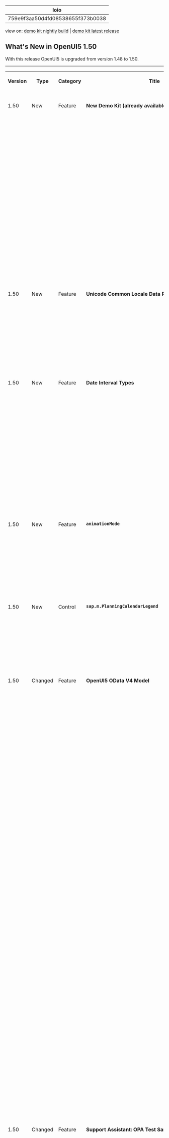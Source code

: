 <!-- loio759e9f3aa50d4fd08538655f373b0038 -->

| loio |
| -----|
| 759e9f3aa50d4fd08538655f373b0038 |

<div id="loio">

view on: [demo kit nightly build](https://sdk.openui5.org/nightly/#/topic/759e9f3aa50d4fd08538655f373b0038) | [demo kit latest release](https://sdk.openui5.org/topic/759e9f3aa50d4fd08538655f373b0038)</div>

## What's New in OpenUI5 1.50

With this release OpenUI5 is upgraded from version 1.48 to 1.50.

** **


<table>
<tr>
<th valign="top">

Version



</th>
<th valign="top">

Type



</th>
<th valign="top">

Category



</th>
<th valign="top">

Title



</th>
<th valign="top">

Description



</th>
<th valign="top">

Action



</th>
<th valign="top">

Available as of



</th>
</tr>
<tr>
<td valign="top">

 1.50 



</td>
<td valign="top">

 New 



</td>
<td valign="top">

 Feature 



</td>
<td valign="top">

 **New Demo Kit \(already available as of version 1.48.5\)** 



</td>
<td valign="top">

**New Demo Kit \(already available as of version 1.48.5\)**

The Demo Kit app has a new modern design that is intuitive and can be used on both desktop and mobile devices.

The global search has been improved and the results are now displayed in categories. They also include results from the *Samples* section, which was not possible with the old Demo Kit since the *Explored* app was a decoupled app.

The new Demo Kit contains the following sections:

-   Landing page with getting started information

-   *Documentation* with detailed information

-    *API Reference* with JavaScript documentation about the framework and the UI controls, including details for the corresponding properties, aggregations, associations, events, and methods

-   *Samples*, showcasing almost all controls with ability to download the sample code

-   *Demo Apps*, showcasing real-life scenarios that can easily be downloaded




<sub>New•Feature•Info Only•1.50</sub>



</td>
<td valign="top">

 Info Only



</td>
<td valign="top">

2017-11-09



</td>
</tr>
<tr>
<td valign="top">

1.50



</td>
<td valign="top">

 New 



</td>
<td valign="top">

 Feature 



</td>
<td valign="top">

 **Unicode Common Locale Data Repository \(CLDR\)** 



</td>
<td valign="top">

**Unicode Common Locale Data Repository \(CLDR\)**

The Unicode Common Locale Data Repository \(CLDR\) has been updated to version 31.

The correct plural category for a given number is now handled by the locale-specific plural rules offered by CLDR. Different languages use different plural forms, some languages have only singular and plural, others require additional forms, for example, dual \(two\), paucal \(few\), or many.

<sub>New•Feature•Info Only•1.50</sub>



</td>
<td valign="top">

 Info Only 



</td>
<td valign="top">

2017-11-09



</td>
</tr>
<tr>
<td valign="top">

1.50



</td>
<td valign="top">

 New 



</td>
<td valign="top">

 Feature 



</td>
<td valign="top">

 **Date Interval Types** 



</td>
<td valign="top">

**Date Interval Types**

Date interval types are introduced to format two date-related properties from a model for displaying in the UI. Additionally they are used to parse and validate the values in UI controls before they are saved back to the model. The new interval types are:

-   `sap.ui.model.type.DateInterval` - a date interval \(without time\)

-   `sap.ui.model.type.DateTimeInterval` - a date interval with the exact point of time

-   `sap.ui.model.type.TimeInterval` - a time interval \(without date\)


For more information, see [sap.ui.model.type.DateTimeInterval](sap_ui_model_type_DateTimeInterval_94658aa.md) and the [API Reference](https://sdk.openui5.org/api/sap.ui.model.type). 

<sub>New•Feature•Info Only•1.50</sub>



</td>
<td valign="top">

 Info Only 



</td>
<td valign="top">

2017-11-09



</td>
</tr>
<tr>
<td valign="top">

1.50



</td>
<td valign="top">

 New 



</td>
<td valign="top">

 Feature 



</td>
<td valign="top">

 **`animationMode`** 



</td>
<td valign="top">

**`animationMode`**

The configuration option `animationMode` replaces `animation`, which is now deprecated. The new option supports several states \(`full`, `basic`, `minimal`, `none`\), which allow controls to extend support for animations in a more granular way instead of a binary `on`/`off` state. For more information, see [Configuration Options and URL Parameters](Configuration_Options_and_URL_Parameters_91f2d03.md), [Implementing Animation Modes](Implementing_Animation_Modes_76b7d50.md), and the [API Reference](https://sdk.openui5.org/api/sap.ui.core.Configuration.AnimationMode). 

<sub>New•Feature•Info Only•1.50</sub>



</td>
<td valign="top">

 Info Only 



</td>
<td valign="top">

2017-11-09



</td>
</tr>
<tr>
<td valign="top">

1.50



</td>
<td valign="top">

 New 



</td>
<td valign="top">

 Control 



</td>
<td valign="top">

 **`sap.m.PlanningCalendarLegend`** 



</td>
<td valign="top">

**`sap.m.PlanningCalendarLegend`**

`sap.m.PlanningCalendarLegend` enables two types of items to be displayed in the `sap.m.PlanningCalendar` as a legend - types of days \(for example, special dates and holidays\) and appointments.For more information, see the [API Reference](https://sdk.openui5.org/api/sap.m.PlanningCalendarLegend).

 ![](images/loioe8f3d352f8044779a3d90e37c0e9798e_LowRes.png) 

<sub>New•Control•Info Only•1.50</sub>



</td>
<td valign="top">

 Info Only 



</td>
<td valign="top">

2017-11-09



</td>
</tr>
<tr>
<td valign="top">

1.50



</td>
<td valign="top">

 Changed 



</td>
<td valign="top">

 Feature 



</td>
<td valign="top">

 **OpenUI5 OData V4 Model** 



</td>
<td valign="top">

**OpenUI5 OData V4 Model**

The new version of the OpenUI5 OData V4 model introduces an adapter that allows you to use an OData V2 service together with the OData V4 model in read scenarios. The adapter offers the following features:

-   Metadata is converted, including some V2 annotations.

-   Data in the response is converted.

-   Literals in the request URI are converted, except for `Edm.DateTime`, `Edm.DateTimeOffset`, `Edm.Time`, and `Edm.Binary`.

-   `$select`, `$expand`, and `$orderby` are handled. Cases that are not supported by OData V2, like `$orderby` in `$expand`, lead to an error.

-   All unsupported query options lead to an error.


> ### Caution:  
> **Incompatibility Due to a Bug Fix**
> 
> The following bug has been reported: If you call the [sap.ui.model.odata.v4.Context\#getObject\(\)](https://sdk.openui5.org/api/sap.ui.model.odata.v4.Context/methods/getObject) or the [sap.ui.model.odata.v4.Context\#requestObject\(\)](https://sdk.openui5.org/api/sap.ui.model.odata.v4.Context/methods/requestObject) methods without a parameter, the expected and documented behavior is that the same result is returned as if the parameter `sPath=""` had been specified. However, due to the bug, the return value wraps the expected output that can then only be accessed via `.value[0]`, for example `oContext.getObject().value[0]`.
> 
> **If you have used this workaround, your application will break starting with OpenUI5 version 1.44.6.**
> 
> **Solution**: If your application needs to run with both the fixed and unfixed versions of OpenUI5, specify the `sPath=""` parameter, for the `sPath` parameter. In both cases, you **must not** use the workaround with `.value[0]` any longer.

> ### Restriction:  
> Due to the limited feature scope of this version of the OpenUI5 OData V4 model, check that all required features are in place before developing applications. Check the detailed documentation of the features, as certain parts of a feature may be missing. While we aim to be compatible with existing controls, some controls might not work due to small incompatibilities compared to `sap.ui.model.odata.(v2.)ODataModel`, or due to missing features in the model \(such as tree binding\). This also applies to controls such as `TreeTable` and `AnalyticalTable`, which are not supported together with the OpenUI5 OData V4 model. The interface for applications has been changed for easier and more efficient use of the model. For a summary of these changes, see [Changes Compared to OData V2 Model](Changes_Compared_to_OData_V2_Model_abd4d7c.md).

For more information, see [OData V4 Model](OData_V4_Model_5de13cf.md), the [API Reference](https://sdk.openui5.org/api/sap.ui.model.odata.v4), and the [sample](https://sdk.openui5.org/entity/sap.ui.model.odata.v4.ODataModel) in the Demo Kit.

<sub>Changed•Feature•Info Only•1.50</sub>



</td>
<td valign="top">

 Info Only 



</td>
<td valign="top">

2017-11-09



</td>
</tr>
<tr>
<td valign="top">

1.50



</td>
<td valign="top">

 Changed 



</td>
<td valign="top">

 Feature 



</td>
<td valign="top">

 **Support Assistant: OPA Test Sample Added** 



</td>
<td valign="top">

**Support Assistant: OPA Test Sample Added**

With the roll-out of Support Assistant in version 1.48, we introduced the possibility to use the tool in OPA tests to check if there are issues in the different states of an application. This is possible by enabling the available OPA extension.

As of this version, there is now a sample of the OPA integration in the Demo Kit. It demonstrates how you can extend existing OPA tests by making calls to the assertions in the Support Assistant extension. These assertions may have different severity, execution scope and subset of rules which are taken into consideration. The sample also shows how to execute rule checks and how to get reports.

As of this version, there is now a sample of the OPA integration in the Demo Kit. For more information, see [Integrating the Rules in OPA Tests](Integrating_the_Rules_in_OPA_Tests_cfabbd4.md) and the [Sample](https://sdk.openui5.org/sample/sap.ui.core.sample.OpaWithSupportAssistant/preview).

<sub>Changed•Feature•Info Only•1.50</sub>



</td>
<td valign="top">

 Info Only 



</td>
<td valign="top">

2017-11-09



</td>
</tr>
<tr>
<td valign="top">

1.50



</td>
<td valign="top">

 Changed 



</td>
<td valign="top">

 Control 



</td>
<td valign="top">

 **`sap.f.DynamicPage`** 



</td>
<td valign="top">

**`sap.f.DynamicPage`**

**`sap.f.DynamicPage`** has the following new features:

-   You can now define the priority of the `DynamicPageTitle` areas with the use of the new `primaryArea` property. The primary area shrinks at a slower rate, remaining visible as long as possible.

-   With the new content aggregation of the `DynamicPageTitle`, you can add content in the middle area of the title. This content is displayed both in the expanded and collapsed states of the `DynamicPageHeader`.


For more information, see the [API Reference](https://sdk.openui5.org/api/sap.f.DynamicPageTitle). 

<sub>Changed•Control•Info Only•1.50</sub>



</td>
<td valign="top">

 Info Only 



</td>
<td valign="top">

2017-11-09



</td>
</tr>
<tr>
<td valign="top">

1.50



</td>
<td valign="top">

 Changed 



</td>
<td valign="top">

 Control 



</td>
<td valign="top">

 **`sap.f.semantic.SemanticPage`** 



</td>
<td valign="top">

**`sap.f.semantic.SemanticPage`**

To align with the latest SAP Fiori design guidelines, the following changes were implemented:

-   The position of the draft indicator is changed to be the first one before the finalizing actions in the footer toolbar of the page.

-   A new *Edit* button was added as the main action and the order of the actions changed to *Edit*, *Delete*, *Copy*, and *Add*.


For more information, see [Semantic Page \(sap.f\)](Semantic_Page_sap_f_47dc868.md), the [API Reference](https://sdk.openui5.org/api/sap.f.semantic), and the [sample](https://sdk.openui5.org/sample/sap.f.sample.SemanticPage/preview). 

<sub>Changed•Control•Info Only•1.50</sub>



</td>
<td valign="top">

 Info Only 



</td>
<td valign="top">

2017-11-09



</td>
</tr>
<tr>
<td valign="top">

1.50



</td>
<td valign="top">

 Changed 



</td>
<td valign="top">

 Control 



</td>
<td valign="top">

 **`sap.m.Label`** 



</td>
<td valign="top">

**`sap.m.Label`**

**`sap.m.Label`** has the following new properties:

-   `wrapping`: Determines whether text within a label is wrapped. The default value is `false`. If set to `false`, the label text only uses one line and any exceeding text is truncated and replaced with an ellipsis. When you use the `Label` within a `sap.m.Form` the label text is automatically displayed as wrapped.

     ![](images/loioa18049e61af44b0d9f766dc0d743ea0b_LowRes.png) 

-    `displayOnly`: Determines whether the label is in `displayOnly` mode. Controls in this mode are non-interactive, non-focusable, cannot be edited, and do not form part of the tab chain. The `displayOnly` property is used in `Form` controls when they are in preview mode.


For more information, see the [API Reference](https://sdk.openui5.org/api/sap.m.Label) and the [Samples](https://sdk.openui5.org/entity/sap.m.Label). 

<sub>Changed•Control•Info Only•1.50</sub>



</td>
<td valign="top">

 Info Only 



</td>
<td valign="top">

2017-11-09



</td>
</tr>
<tr>
<td valign="top">

1.50



</td>
<td valign="top">

 Changed 



</td>
<td valign="top">

 Control 



</td>
<td valign="top">

 **`sap.m.MessageStrip`** 



</td>
<td valign="top">

**`sap.m.MessageStrip`**

**`sap.m.MessageStrip`** now supports a limited set of formatting tags for the text. The available tags are `<a>`, `<em>`, `<strong>`, and `<u>`. To enable the additional formatting tags, you have to set the `enableFormattedText` property to `true`. For more information, see the [API Reference](https://sdk.openui5.org/api/sap.m.MessageStrip) and the [Samples](https://sdk.openui5.org/sample/sap.m.sample.MessageStripWithEnableFormattedText/preview).

<sub>Changed•Control•Info Only•1.50</sub>



</td>
<td valign="top">

 Info Only 



</td>
<td valign="top">

2017-11-09



</td>
</tr>
<tr>
<td valign="top">

1.50



</td>
<td valign="top">

 Changed 



</td>
<td valign="top">

 Control 



</td>
<td valign="top">

 **`sap.m.Panel`** 



</td>
<td valign="top">

**`sap.m.Panel`**

**`sap.m.Panel`** has a new parameter for the `expand` event that identifies whether the user or the application is expanding or collapsing the `Panel` control. The parameter is called `triggeredByInteraction` and is `true` when the panel is expanded as a result of a user action. For more information, see the [API Reference](https://sdk.openui5.org/api/sap.m.Panel) and the [Samples](https://sdk.openui5.org/sample/sap.m.sample.PanelExpanded/preview).

<sub>Changed•Control•Info Only•1.50</sub>



</td>
<td valign="top">

 Info Only 



</td>
<td valign="top">

2017-11-09



</td>
</tr>
<tr>
<td valign="top">

1.50



</td>
<td valign="top">

 Changed 



</td>
<td valign="top">

 Control 



</td>
<td valign="top">

 **`sap.m.PlanningCalendar`** 



</td>
<td valign="top">

**`sap.m.PlanningCalendar`**

-   You can now directly navigate to a date with fewer clicks.

-   With the use of the new `builtInViews` property the app developer can now define which of the built-in views are displayed. For more information, see the [API Reference](https://sdk.openui5.org/api/sap.m.PlanningCalendar) and the [sample](https://sdk.openui5.org/sample/sap.m.sample.PlanningCalendarViews/preview).

-   To save space, the days are now displayed on the same line as the dates. If you want to display the day names on a separate line, set the `showDayNamesLine` property to `true`.For more information, see the [API Reference](https://sdk.openui5.org/api/sap.m.PlanningCalendar) and the [sample](https://sdk.openui5.org/sample/sap.m.sample.PlanningCalendarSingle/preview).


<sub>Changed•Control•Info Only•1.50</sub>



</td>
<td valign="top">

 Info Only 



</td>
<td valign="top">

2017-11-09



</td>
</tr>
<tr>
<td valign="top">

1.50



</td>
<td valign="top">

 Changed 



</td>
<td valign="top">

 Control 



</td>
<td valign="top">

 **`sap.m.ProgressIndicator`** 



</td>
<td valign="top">

**`sap.m.ProgressIndicator`**

You can now set the control in a display-only state using the new `displayOnly` property. When set to `true`, the control has different visualization and is not active, not editable, and cannot be focused. For more information, see the [API Reference](https://sdk.openui5.org/api/sap.m.ProgressIndicator) and the [Samples](https://sdk.openui5.org/sample/sap.m.sample.ProgressIndicator/preview).

<sub>Changed•Control•Info Only•1.50</sub>



</td>
<td valign="top">

 Info Only 



</td>
<td valign="top">

2017-11-09



</td>
</tr>
<tr>
<td valign="top">

1.50



</td>
<td valign="top">

 Changed 



</td>
<td valign="top">

 Control 



</td>
<td valign="top">

 **`sap.m.RatingIndicator`** 



</td>
<td valign="top">

**`sap.m.RatingIndicator`**

A new state can be set using the `displayOnly` property. It enables visually distinguishable rendering of the `RatingIndicator` \(gray color\), denoting it as non-interactive in forms. All controls in this mode are also non-focusable and not part of the tab chain. For more information, see the [API Reference](https://sdk.openui5.org/api/sap.m.RatingIndicator) and the [Sample](https://sdk.openui5.org/sample/sap.m.sample.RatingIndicator/preview).

 ![](images/loioe38d0425a1d44102a6834a9efe0d95be_LowRes.png) 

<sub>Changed•Control•Info Only•1.50</sub>



</td>
<td valign="top">

 Info Only 



</td>
<td valign="top">

2017-11-09



</td>
</tr>
<tr>
<td valign="top">

1.50



</td>
<td valign="top">

 Changed 



</td>
<td valign="top">

 Control 



</td>
<td valign="top">

 **`sap.m.semantic.SemanticPage`** 



</td>
<td valign="top">

**`sap.m.semantic.SemanticPage`**

You can now set the background color of the page using the new `backgroundDesign` property. For more information, see [Semantic Page \(sap.m\)](Semantic_Page_sap_m_4a97a07.md) and the [API Reference](https://sdk.openui5.org/api/sap.m.semantic.SemanticPage).

<sub>Changed•Control•Info Only•1.50</sub>



</td>
<td valign="top">

 Info Only 



</td>
<td valign="top">

2017-11-09



</td>
</tr>
<tr>
<td valign="top">

1.50



</td>
<td valign="top">

 Changed 



</td>
<td valign="top">

 Control 



</td>
<td valign="top">

 **`sap.m.UploadCollection`** 



</td>
<td valign="top">

**`sap.m.UploadCollection`**

`UploadCollectionItem` has been extended to display folders in the `UploadCollection` control. When you click the file name or item thumbnail, you can perform custom actions by adding an event handler to the `press` event. With the `deletePress` event, you can control the deletion of an item. For more information, see the [API Reference](https://sdk.openui5.org/api/sap.m.UploadCollectionItem) and the [sample](https://sdk.openui5.org/sample/sap.m.sample.UploadCollectionFolderHierarchy/preview).

<sub>Changed•Control•Info Only•1.50</sub>



</td>
<td valign="top">

 Info Only 



</td>
<td valign="top">

2017-11-09



</td>
</tr>
<tr>
<td valign="top">

1.50



</td>
<td valign="top">

 Changed 



</td>
<td valign="top">

 Control 



</td>
<td valign="top">

 **`sap.m.Tree`** 



</td>
<td valign="top">

**`sap.m.Tree`**

The `toggleOpenState` event has been added. For more information, see the [API Reference](https://sdk.openui5.org/api/sap.m.Tree) and the [sample](https://sdk.openui5.org/sample/sap.m.sample.TreeJSONLazyLoading/preview).

<sub>Changed•Control•Info Only•1.50</sub>



</td>
<td valign="top">

 Info Only 



</td>
<td valign="top">

2017-11-09



</td>
</tr>
<tr>
<td valign="top">

1.50



</td>
<td valign="top">

 Changed 



</td>
<td valign="top">

 Control 



</td>
<td valign="top">

 **`sap.ui.unified.Calendar`** 



</td>
<td valign="top">

**`sap.ui.unified.Calendar`**

The days of the previous/next month are no longer visible whenever the `sap.ui.unified.Calendar` displays multiple months. For more information, see the [API Reference](https://sdk.openui5.org/api/sap.ui.unified.Calendar) and the [sample](https://sdk.openui5.org/sample/sap.ui.unified.sample.CalendarMultipleMonth/preview).

<sub>Changed•Control•Info Only•1.50</sub>



</td>
<td valign="top">

 Info Only 



</td>
<td valign="top">

2017-11-09



</td>
</tr>
<tr>
<td valign="top">

1.50



</td>
<td valign="top">

 Changed 



</td>
<td valign="top">

 Control 



</td>
<td valign="top">

 **`sap.ui.layout.form.Form/sap.ui.layout.form.SimpleForm`** 



</td>
<td valign="top">

**`sap.ui.layout.form.Form/sap.ui.layout.form.SimpleForm`**

The samples, including the descriptions, have been simplified and are now more consistent. For more information, see the [Form](https://sdk.openui5.org/entity/sap.ui.layout.form.Form) and the [SimpleForm](https://sdk.openui5.org/entity/sap.ui.layout.form.SimpleForm) samples.

<sub>Changed•Control•Info Only•1.50</sub>



</td>
<td valign="top">

 Info Only 



</td>
<td valign="top">

2017-11-09



</td>
</tr>
</table>

**Parent topic:** [Previous Versions](Previous_Versions_6660a59.md "")

**Related Information**  


[What's New in OpenUI5 1.114](What_s_New_in_OpenUI5_1_114_890fce1.md "With this release OpenUI5 is upgraded from version 1.113 to 1.114.")

[What's New in OpenUI5 1.113](What_s_New_in_OpenUI5_1_113_a9553fe.md "With this release OpenUI5 is upgraded from version 1.112 to 1.113.")

[What's New in OpenUI5 1.112](What_s_New_in_OpenUI5_1_112_34afc69.md "With this release OpenUI5 is upgraded from version 1.111 to 1.112.")

[What's New in OpenUI5 1.111](What_s_New_in_OpenUI5_1_111_7a67837.md "With this release OpenUI5 is upgraded from version 1.110 to 1.111.")

[What's New in OpenUI5 1.110](What_s_New_in_OpenUI5_1_110_71a855c.md "With this release OpenUI5 is upgraded from version 1.109 to 1.110.")

[What's New in OpenUI5 1.109](What_s_New_in_OpenUI5_1_109_3264bd2.md "With this release OpenUI5 is upgraded from version 1.108 to 1.109.")

[What's New in OpenUI5 1.108](What_s_New_in_OpenUI5_1_108_66e33f0.md "With this release OpenUI5 is upgraded from version 1.107 to 1.108.")

[What's New in OpenUI5 1.107](What_s_New_in_OpenUI5_1_107_d4ff916.md "With this release OpenUI5 is upgraded from version 1.106 to 1.107.")

[What's New in OpenUI5 1.106](What_s_New_in_OpenUI5_1_106_5b497b0.md "With this release OpenUI5 is upgraded from version 1.105 to 1.106.")

[What's New in OpenUI5 1.105](What_s_New_in_OpenUI5_1_105_4d6c00e.md "With this release OpenUI5 is upgraded from version 1.104 to 1.105.")

[What's New in OpenUI5 1.104](What_s_New_in_OpenUI5_1_104_69e567c.md "With this release OpenUI5 is upgraded from version 1.103 to 1.104.")

[What's New in OpenUI5 1.103](What_s_New_in_OpenUI5_1_103_0e98c76.md "With this release OpenUI5 is upgraded from version 1.102 to 1.103.")

[What's New in OpenUI5 1.102](What_s_New_in_OpenUI5_1_102_f038c99.md "With this release OpenUI5 is upgraded from version 1.101 to 1.102.")

[What's New in OpenUI5 1.101](What_s_New_in_OpenUI5_1_101_7733b00.md "With this release OpenUI5 is upgraded from version 1.100 to 1.101.")

[What's New in OpenUI5 1.100](What_s_New_in_OpenUI5_1_100_27dec1d.md "With this release OpenUI5 is upgraded from version 1.99 to 1.100.")

[What's New in OpenUI5 1.99](What_s_New_in_OpenUI5_1_99_4f35848.md "With this release OpenUI5 is upgraded from version 1.98 to 1.99.")

[What's New in OpenUI5 1.98](What_s_New_in_OpenUI5_1_98_d9f16f2.md "With this release OpenUI5 is upgraded from version 1.97 to 1.98.")

[What's New in OpenUI5 1.97](What_s_New_in_OpenUI5_1_97_fa0e282.md "With this release OpenUI5 is upgraded from version 1.96 to 1.97.")

[What's New in OpenUI5 1.96](What_s_New_in_OpenUI5_1_96_7a9269f.md "With this release OpenUI5 is upgraded from version 1.95 to 1.96.")

[What's New in OpenUI5 1.95](What_s_New_in_OpenUI5_1_95_a1aea67.md "With this release OpenUI5 is upgraded from version 1.94 to 1.95.")

[What's New in OpenUI5 1.94](What_s_New_in_OpenUI5_1_94_c40f1e6.md "With this release OpenUI5 is upgraded from version 1.93 to 1.94.")

[What's New in OpenUI5 1.93](What_s_New_in_OpenUI5_1_93_f273340.md "With this release OpenUI5 is upgraded from version 1.92 to 1.93.")

[What's New in OpenUI5 1.92](What_s_New_in_OpenUI5_1_92_1ef345d.md "With this release OpenUI5 is upgraded from version 1.91 to 1.92.")

[What's New in OpenUI5 1.91](What_s_New_in_OpenUI5_1_91_0a2bd79.md "With this release OpenUI5 is upgraded from version 1.90 to 1.91.")

[What's New in OpenUI5 1.90](What_s_New_in_OpenUI5_1_90_91c10c2.md "With this release OpenUI5 is upgraded from version 1.89 to 1.90.")

[What's New in OpenUI5 1.89](What_s_New_in_OpenUI5_1_89_e56cddc.md "With this release OpenUI5 is upgraded from version 1.88 to 1.89.")

[What's New in OpenUI5 1.88](What_s_New_in_OpenUI5_1_88_e15a206.md "With this release OpenUI5 is upgraded from version 1.87 to 1.88.")

[What's New in OpenUI5 1.87](What_s_New_in_OpenUI5_1_87_b506da7.md "With this release OpenUI5 is upgraded from version 1.86 to 1.87.")

[What's New in OpenUI5 1.86](What_s_New_in_OpenUI5_1_86_4c1c959.md "With this release OpenUI5 is upgraded from version 1.85 to 1.86.")

[What's New in OpenUI5 1.85](What_s_New_in_OpenUI5_1_85_1d18eb5.md "With this release OpenUI5 is upgraded from version 1.84 to 1.85.")

[What's New in OpenUI5 1.84](What_s_New_in_OpenUI5_1_84_dc76640.md "With this release OpenUI5 is upgraded from version 1.82 to 1.84.")

[What's New in OpenUI5 1.82](What_s_New_in_OpenUI5_1_82_3a8dd13.md "With this release OpenUI5 is upgraded from version 1.81 to 1.82.")

[What's New in OpenUI5 1.81](What_s_New_in_OpenUI5_1_81_f5e2a21.md "With this release OpenUI5 is upgraded from version 1.80 to 1.81.")

[What's New in OpenUI5 1.80](What_s_New_in_OpenUI5_1_80_8cee506.md "With this release OpenUI5 is upgraded from version 1.79 to 1.80.")

[What's New in OpenUI5 1.79](What_s_New_in_OpenUI5_1_79_99c4cdc.md "With this release OpenUI5 is upgraded from version 1.78 to 1.79.")

[What's New in OpenUI5 1.78](What_s_New_in_OpenUI5_1_78_f09b63e.md "With this release OpenUI5 is upgraded from version 1.77 to 1.78.")

[What's New in OpenUI5 1.77](What_s_New_in_OpenUI5_1_77_c46b439.md "With this release OpenUI5 is upgraded from version 1.76 to 1.77.")

[What's New in OpenUI5 1.76](What_s_New_in_OpenUI5_1_76_aad03b5.md "With this release OpenUI5 is upgraded from version 1.75 to 1.76.")

[What's New in OpenUI5 1.75](What_s_New_in_OpenUI5_1_75_5cbb62d.md "With this release OpenUI5 is upgraded from version 1.74 to 1.75.")

[What's New in OpenUI5 1.74](What_s_New_in_OpenUI5_1_74_c22208a.md "With this release OpenUI5 is upgraded from version 1.73 to 1.74.")

[What's New in OpenUI5 1.73](What_s_New_in_OpenUI5_1_73_231dd13.md "With this release OpenUI5 is upgraded from version 1.72 to 1.73.")

[What's New in OpenUI5 1.72](What_s_New_in_OpenUI5_1_72_521cad9.md "With this release OpenUI5 is upgraded from version 1.71 to 1.72.")

[What's New in OpenUI5 1.71](What_s_New_in_OpenUI5_1_71_a93a6a3.md "With this release OpenUI5 is upgraded from version 1.70 to 1.71.")

[What's New in OpenUI5 1.70](What_s_New_in_OpenUI5_1_70_f073d69.md "With this release OpenUI5 is upgraded from version 1.69 to 1.70.")

[What's New in OpenUI5 1.69](What_s_New_in_OpenUI5_1_69_89a18bd.md "With this release OpenUI5 is upgraded from version 1.68 to 1.69.")

[What's New in OpenUI5 1.68](What_s_New_in_OpenUI5_1_68_f94bf93.md "With this release OpenUI5 is upgraded from version 1.67 to 1.68.")

[What's New in OpenUI5 1.67](What_s_New_in_OpenUI5_1_67_a6b1472.md "With this release OpenUI5 is upgraded from version 1.66 to 1.67.")

[What's New in OpenUI5 1.66](What_s_New_in_OpenUI5_1_66_c9896e9.md "With this release OpenUI5 is upgraded from version 1.65 to 1.66.")

[What's New in OpenUI5 1.65](What_s_New_in_OpenUI5_1_65_0f5acfd.md "With this release OpenUI5 is upgraded from version 1.64 to 1.65.")

[What's New in OpenUI5 1.64](What_s_New_in_OpenUI5_1_64_0e30822.md "With this release OpenUI5 is upgraded from version 1.63 to 1.64.")

[What's New in OpenUI5 1.63](What_s_New_in_OpenUI5_1_63_e8d9da7.md "With this release OpenUI5 is upgraded from version 1.62 to 1.63.")

[What's New in OpenUI5 1.62](What_s_New_in_OpenUI5_1_62_771f4d5.md "With this release OpenUI5 is upgraded from version 1.61 to 1.62.")

[What's New in OpenUI5 1.61](What_s_New_in_OpenUI5_1_61_d991552.md "With this release OpenUI5 is upgraded from version 1.60 to 1.61.")

[What's New in OpenUI5 1.60](What_s_New_in_OpenUI5_1_60_5a0e1f7.md "With this release OpenUI5 is upgraded from version 1.58 to 1.60.")

[What's New in OpenUI5 1.58](What_s_New_in_OpenUI5_1_58_7c927aa.md "With this release OpenUI5 is upgraded from version 1.56 to 1.58.")

[What's New in OpenUI5 1.56](What_s_New_in_OpenUI5_1_56_108b7fd.md "With this release OpenUI5 is upgraded from version 1.54 to 1.56.")

[What's New in OpenUI5 1.54](What_s_New_in_OpenUI5_1_54_c838330.md "With this release OpenUI5 is upgraded from version 1.52 to 1.54.")

[What's New in OpenUI5 1.52](What_s_New_in_OpenUI5_1_52_849e1b6.md "With this release OpenUI5 is upgraded from version 1.50 to 1.52.")

[What's New in OpenUI5 1.48](What_s_New_in_OpenUI5_1_48_fa1efac.md "With this release OpenUI5 is upgraded from version 1.46 to 1.48.")

[What's New in OpenUI5 1.46](What_s_New_in_OpenUI5_1_46_6307539.md "With this release OpenUI5 is upgraded from version 1.44 to 1.46.")

[What's New in OpenUI5 1.44](What_s_New_in_OpenUI5_1_44_a0cb7a0.md "With this release OpenUI5 is upgraded from version 1.42 to 1.44.")

[What's New in OpenUI5 1.42](What_s_New_in_OpenUI5_1_42_468b05d.md "With this release OpenUI5 is upgraded from version 1.40 to 1.42.")

[What's New in OpenUI5 1.40](What_s_New_in_OpenUI5_1_40_fbab50e.md "With this release OpenUI5 is upgraded from version 1.38 to 1.40.")

[What's New in OpenUI5 1.38](What_s_New_in_OpenUI5_1_38_f218918.md "With this release OpenUI5 is upgraded from version 1.36 to 1.38.")

